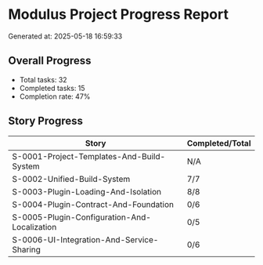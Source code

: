 # Modulus Project Progress Report

Generated at: 2025-05-18 16:59:33
## Overall Progress

- Total tasks: 32
- Completed tasks: 15
- Completion rate: 47%

## Story Progress

| Story | Completed/Total |
|-------|-----------------|
| S-0001-Project-Templates-And-Build-System | N/A |
| S-0002-Unified-Build-System | 7/7 |
| S-0003-Plugin-Loading-And-Isolation | 8/8 |
| S-0004-Plugin-Contract-And-Foundation | 0/6 |
| S-0005-Plugin-Configuration-And-Localization | 0/5 |
| S-0006-UI-Integration-And-Service-Sharing | 0/6 |
